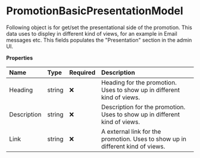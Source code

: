 # PromotionBasicPresentationModel

Following object is for get/set the presentational side of the promotion. This data uses to displey in different kind of views, for an example in Email messages etc. This fields populates the "Presentation" section in the admin UI.

**Properties**

| Name        | Type   | Required | Description                                                                    |
| :---------- | :----- | :------- | :----------------------------------------------------------------------------- |
| Heading     | string | ❌       | Heading for the promotion. Uses to show up in different kind of views.         |
| Description | string | ❌       | Description for the promotion. Uses to show up in different kind of views.     |
| Link        | string | ❌       | A external link for the promotion. Uses to show up in different kind of views. |

<!-- This file was generated by liblab | https://liblab.com/ -->

